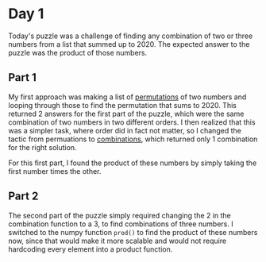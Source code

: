 # Day 1

Today's puzzle was a challenge of finding any combination of two or three numbers from a list that summed up to 2020. The expected answer to the puzzle was the product of those numbers.

## Part 1
My first approach was making a list of [permutations](https://en.wikipedia.org/wiki/Permutation) of two numbers and looping through those to find the permutation that sums to 2020. This returned 2 answers for the first part of the puzzle, which were the same combination of two numbers in two different orders.
I then realized that this was a simpler task, where order did in fact not matter, so I changed the tactic from permuations to [combinations](https://en.wikipedia.org/wiki/Combination), which returned only 1 combination for the right solution.

For this first part, I found the product of these numbers by simply taking the first number times the other.

## Part 2
The second part of the puzzle simply required changing the 2 in the combination function to a 3, to find combinations of three numbers.
I switched to the numpy function `prod()` to find the product of these numbers now, since that would make it more scalable and would not require hardcoding every element into a product function.
